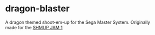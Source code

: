 # dragon-blaster
A dragon themed shoot-em-up for the Sega Master System. Originally made for the [SHMUP JAM 1](https://itch.io/jam/shmup-jam-1-dragons)
